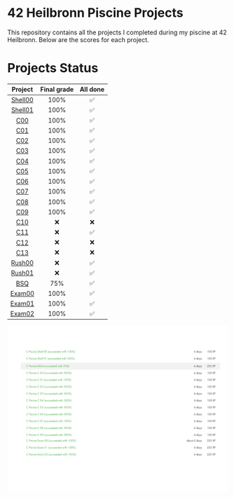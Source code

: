 # 42 Heilbronn Piscine Projects

This repository contains all the projects I completed during my piscine at 42 Heilbronn. Below are the scores for each project.

# Projects Status

| Project | Final grade | All done |
|:-------:|:-----:|:------:|
| [Shell00](https://github.com/fredch16/42HeilbronnPiscine/tree/main/Shell00) | 100% | ✅ |
| [Shell01](https://github.com/fredch16/42HeilbronnPiscine/tree/main/Shell01) | 100% | ✅ |
| [C00](https://github.com/fredch16/42HeilbronnPiscine/tree/main/C00) | 100% | ✅ |
| [C01](https://github.com/fredch16/42HeilbronnPiscine/tree/main/C01) | 100% | ✅ |
| [C02](https://github.com/fredch16/42HeilbronnPiscine/tree/main/C02) | 100% | ✅ |
| [C03](https://github.com/fredch16/42HeilbronnPiscine/tree/main/C03) | 100% | ✅ |
| [C04](https://github.com/fredch16/42HeilbronnPiscine/tree/main/C04) | 100% | ✅ |
| [C05](https://github.com/fredch16/42HeilbronnPiscine/tree/main/C05) | 100% | ✅ |
| [C06](https://github.com/fredch16/42HeilbronnPiscine/tree/main/C06) | 100% | ✅ |
| [C07](https://github.com/fredch16/42HeilbronnPiscine/tree/main/C07) | 100% | ✅ |
| [C08](https://github.com/fredch16/42HeilbronnPiscine/tree/main/C08) | 100% | ✅ |
| [C09](https://github.com/fredch16/42HeilbronnPiscine/tree/main/C09) | 100% | ✅ |
| [C10](https://github.com/fredch16/42HeilbronnPiscine/tree/main/C10) | :x: | :x: |
| [C11](https://github.com/fredch16/42HeilbronnPiscine/tree/main/C11) | :x: | ✅ |
| [C12](https://github.com/fredch16/42HeilbronnPiscine/tree/main/C12) | :x: | :x: |
| [C13](https://github.com/fredch16/42HeilbronnPiscine/tree/main/C13) | :x: | :x: |
| [Rush00](https://github.com/fredch16/42HeilbronnPiscine/tree/main/Rush00) | :x: | ✅ |
| [Rush01](https://github.com/fredch16/42HeilbronnPiscine/tree/main/Rush01) | :x: | ✅ |
| [BSQ](https://github.com/fredch16/42HeilbronnPiscine/tree/main/BSQ) | 75% | ✅ |
| [Exam00](https://github.com/fredch16/42HeilbronnPiscine/tree/main/Exam00) | 100% | ✅ |
| [Exam01](https://github.com/fredch16/42HeilbronnPiscine/tree/main/Exam01) | 100% | ✅ |
| [Exam02](https://github.com/fredch16/42HeilbronnPiscine/tree/main/Exam02) | 100% | ✅ |

![Piscine Scores](Piscine.png)